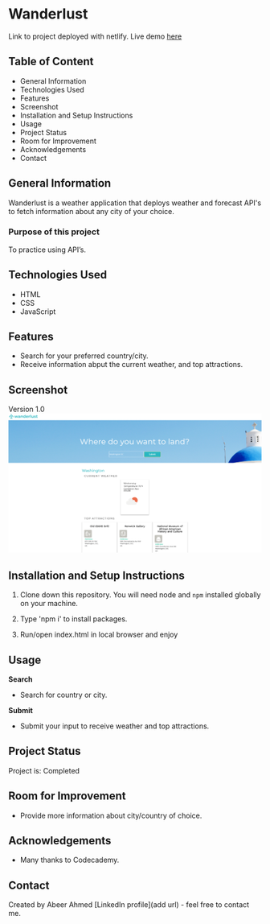 # Wanderlust
Link to project deployed with netlify. Live demo [here](https://the-weather-application-project.netlify.app/)

## Table of Content
* General Information
* Technologies Used
* Features
* Screenshot
* Installation and Setup Instructions
* Usage
* Project Status
* Room for Improvement
* Acknowledgements
* Contact

## General Information

Wanderlust is a weather application that deploys weather and forecast API's to fetch information about any city of your choice.

### Purpose of this project

To practice using API’s.

## Technologies Used

* HTML
* CSS
* JavaScript

## Features
* Search for your preferred country/city.
* Receive information abput the current weather, and top attractions.

## Screenshot
Version 1.0 
![project screenshot](Screenshot.png)

## Installation and Setup Instructions

1. Clone down this repository. You will need node and `npm` installed globally on your machine. 

2. Type 'npm i' to install packages. 

3. Run/open index.html in local browser and enjoy


## Usage

**Search**

* Search for country or city.

**Submit**

* Submit your input to receive weather and top attractions.

## Project Status
Project is: Completed

## Room for Improvement

* Provide more information about city/country of choice.

## Acknowledgements
* Many thanks to Codecademy.

## Contact
Created by Abeer Ahmed [LinkedIn profile](add url) - feel free to contact me.

